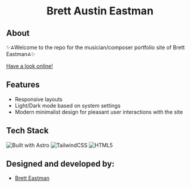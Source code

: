 <div align="center">
  <h1>Brett Austin Eastman</h1>
</div>

## About

✨⁂Welcome to the repo for the musician/composer portfolio site of Brett Eastman⁂✨

[Have a look online!](https://www.brettaustineastman.com/)

## Features

- Responsive layouts
- Light/Dark mode based on system settings
- Modern minimalist design for pleasant user interactions with the site

## Tech Stack

![Built with Astro](https://img.shields.io/badge/Astro-FF5D01?logo=astro&logoColor=fff&style=for-the-badge)
![TailwindCSS](https://img.shields.io/badge/tailwindcss-%2338B2AC.svg?style=for-the-badge&logo=tailwind-css&logoColor=white)
![HTML5](https://img.shields.io/badge/HTML5-E34F26?style=for-the-badge&logo=html5&logoColor=white)

## Designed and developed by:

- [Brett Eastman](https://github.com/BrettEastman)
